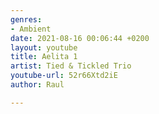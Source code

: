 ```yaml
---
genres:
- Ambient
date: 2021-08-16 00:06:44 +0200
layout: youtube
title: Aelita 1
artist: Tied & Tickled Trio
youtube-url: 52r66Xtd2iE
author: Raul

---
```

